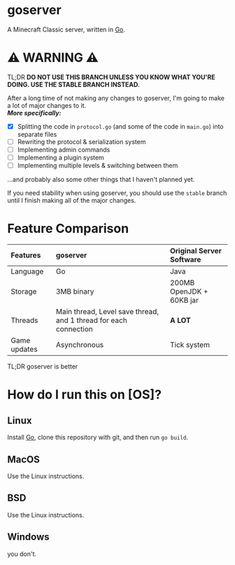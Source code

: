 # goserver
A Minecraft Classic server, written in [Go](https://go.dev/).

# ⚠️ WARNING ⚠️

TL;DR **DO NOT USE THIS BRANCH UNLESS YOU KNOW WHAT YOU'RE DOING. USE THE STABLE BRANCH INSTEAD.**  

After a long time of not making any changes to goserver, I'm going to make a lot of major changes to it.  
***More specifically:***
- [x] Splitting the code in `protocol.go` (and some of the code in `main.go`) into separate files
- [ ] Rewriting the protocol & serialization system
- [ ] Implementing admin commands
- [ ] Implementing a plugin system
- [ ] Implementing multiple levels & switching between them

...and probably also some other things that I haven't planned yet.  

If you need stability when using goserver, you should use the `stable` branch until I finish making all of the major changes.  

# Feature Comparison

Features | goserver | Original Server Software
|:--|:--|:--
| Language | Go | Java
| Storage | 3MB binary | 200MB OpenJDK + 60KB jar
| Threads | Main thread, Level save thread, and 1 thread for each connection | **A LOT**
| Game updates | Asynchronous | Tick system

TL;DR goserver is better

# How do I run this on [OS]?
## Linux
Install [Go](https://go.dev/), clone this repository with git, and then run `go build`.
## MacOS
Use the Linux instructions.
## BSD
Use the Linux instructions.
## Windows
you don't.
